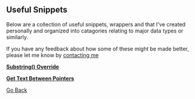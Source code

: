 ## Useful Snippets

Below are a collection of useful snippets, wrappers and  that I've created personally and organized into catagories relating to major data types or similarly.

If you have any feedback about how some of these might be made better, please let me know by [contacting me](https://trevorghseay.github.io/goto-Toggle/Contact)

**[Substring() Override](https://trevorghseay.github.io/goto-Toggle/SubstringOverride)**

**[Get Text Between Pointers](https://trevorghseay.github.io/goto-Toggle/RichTextBetween)**

[Go Back](https://trevorghseay.github.io/goto-Toggle/Practice)
